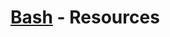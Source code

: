 [Bash](https://developer.apple.com/technologies/ios/) - Resources
==================================================

